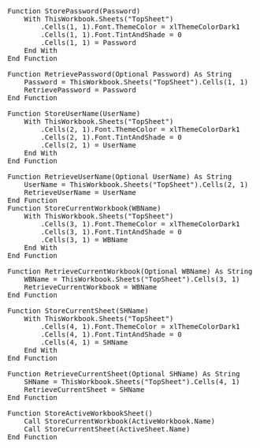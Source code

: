 

<pre>
Function StorePassword(Password)
    With ThisWorkbook.Sheets("TopSheet")
        .Cells(1, 1).Font.ThemeColor = xlThemeColorDark1
        .Cells(1, 1).Font.TintAndShade = 0
        .Cells(1, 1) = Password
    End With
End Function

Function RetrievePassword(Optional Password) As String
    Password = ThisWorkbook.Sheets("TopSheet").Cells(1, 1)
    RetrievePassword = Password
End Function

Function StoreUserName(UserName)
    With ThisWorkbook.Sheets("TopSheet")
        .Cells(2, 1).Font.ThemeColor = xlThemeColorDark1
        .Cells(2, 1).Font.TintAndShade = 0
        .Cells(2, 1) = UserName
    End With
End Function

Function RetrieveUserName(Optional UserName) As String
    UserName = ThisWorkbook.Sheets("TopSheet").Cells(2, 1)
    RetrieveUserName = UserName
End Function
Function StoreCurrentWorkbook(WBName)
    With ThisWorkbook.Sheets("TopSheet")
        .Cells(3, 1).Font.ThemeColor = xlThemeColorDark1
        .Cells(3, 1).Font.TintAndShade = 0
        .Cells(3, 1) = WBName
    End With
End Function

Function RetrieveCurrentWorkbook(Optional WBName) As String
    WBName = ThisWorkbook.Sheets("TopSheet").Cells(3, 1)
    RetrieveCurrentWorkbook = WBName
End Function

Function StoreCurrentSheet(SHName)
    With ThisWorkbook.Sheets("TopSheet")
        .Cells(4, 1).Font.ThemeColor = xlThemeColorDark1
        .Cells(4, 1).Font.TintAndShade = 0
        .Cells(4, 1) = SHName
    End With
End Function

Function RetrieveCurrentSheet(Optional SHName) As String
    SHName = ThisWorkbook.Sheets("TopSheet").Cells(4, 1)
    RetrieveCurrentSheet = SHName
End Function

Function StoreActiveWorkbookSheet()
    Call StoreCurrentWorkbook(ActiveWorkbook.Name)
    Call StoreCurrentSheet(ActiveSheet.Name)
End Function
</pre>
